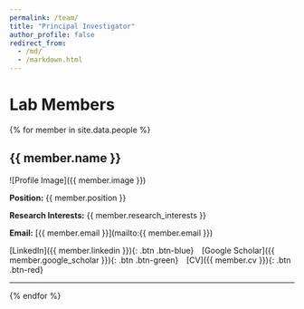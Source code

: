 ```yaml
---
permalink: /team/
title: "Principal Investigator"
author_profile: false
redirect_from: 
  - /md/
  - /markdown.html
---
```


# Lab Members

{% for member in site.data.people %}
## {{ member.name }}

![Profile Image]({{ member.image }})

**Position:** {{ member.position }}

**Research Interests:** {{ member.research_interests }}

**Email:** [{{ member.email }}](mailto:{{ member.email }})

<span style="margin-right: 10px;">
  [LinkedIn]({{ member.linkedin }}){: .btn .btn-blue}
</span>
<span style="margin-right: 10px;">
  [Google Scholar]({{ member.google_scholar }}){: .btn .btn-green}
</span>
<span>
  [CV]({{ member.cv }}){: .btn .btn-red}
</span>

---
{% endfor %}
